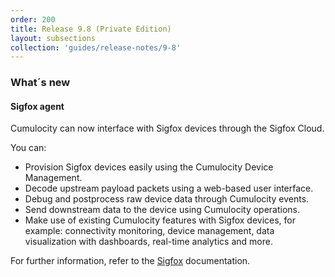 ```yaml
---
order: 200
title: Release 9.8 (Private Edition)
layout: subsections
collection: 'guides/release-notes/9-8'
---
```


### What´s new


#### Sigfox agent

Cumulocity can now interface with Sigfox devices through the Sigfox Cloud. 

You can:

* Provision Sigfox devices easily using the Cumulocity Device Management.
* Decode upstream payload packets using a web-based user interface.
* Debug and postprocess raw device data through Cumulocity events.
* Send downstream data to the device using Cumulocity operations.
* Make use of existing Cumulocity features with Sigfox devices, for example: connectivity monitoring, device management, data visualization with dashboards, real-time analytics and more.

For further information, refer to the [Sigfox](/guides/users-guide/optional-services#sigfox) documentation.

